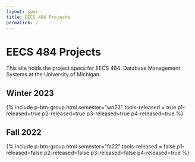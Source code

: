 ```yaml
---
layout: spec
title: EECS 484 Projects
permalink: /
---
```


# EECS 484 Projects

This site holds the project specs for EECS 484: Database Management Systems at the University of Michigan.

## Winter 2023

{% include p-btn-group.html semester="wn23" tools-released = true p1-released=true p2-released=true
p3-released=true p4-released=true %}

## Fall 2022

{% include p-btn-group.html semester="fa22" tools-released = false p1-released=false p2-released=false
p3-released=false p4-released=true %}
